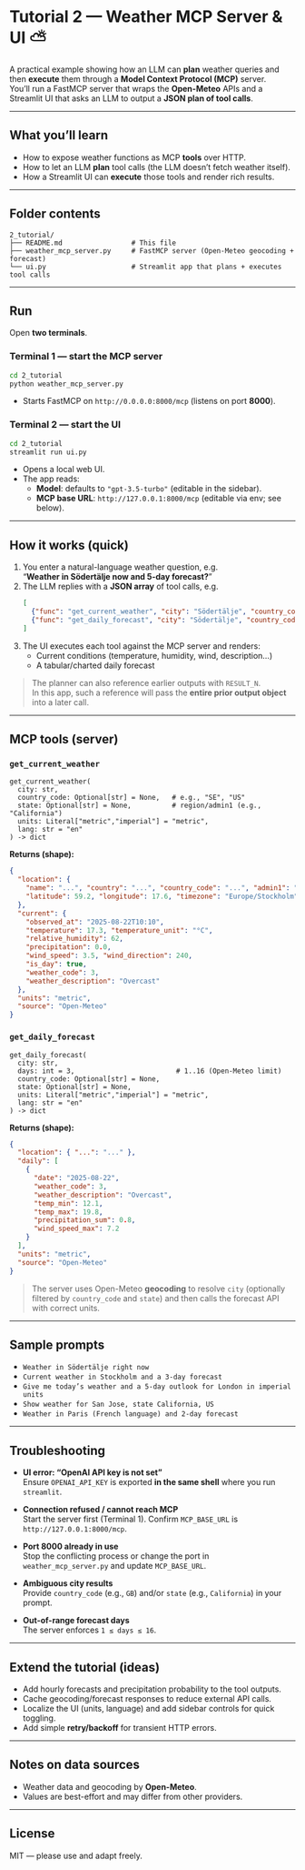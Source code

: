 # Tutorial 2 — Weather MCP Server & UI ⛅

A practical example showing how an LLM can **plan** weather queries and then **execute** them through a **Model Context Protocol (MCP)** server.  
You’ll run a FastMCP server that wraps the **Open-Meteo** APIs and a Streamlit UI that asks an LLM to output a **JSON plan of tool calls**.

---

## What you’ll learn

- How to expose weather functions as MCP **tools** over HTTP.
- How to let an LLM **plan** tool calls (the LLM doesn’t fetch weather itself).
- How a Streamlit UI can **execute** those tools and render rich results.

---

## Folder contents

```
2_tutorial/
├── README.md                 # This file
├── weather_mcp_server.py     # FastMCP server (Open-Meteo geocoding + forecast)
└── ui.py                     # Streamlit app that plans + executes tool calls
```
---

## Run

Open **two terminals**.

### Terminal 1 — start the MCP server
```bash
cd 2_tutorial
python weather_mcp_server.py
```
- Starts FastMCP on `http://0.0.0.0:8000/mcp` (listens on port **8000**).

### Terminal 2 — start the UI
```bash
cd 2_tutorial
streamlit run ui.py
```
- Opens a local web UI.
- The app reads:
  - **Model**: defaults to `"gpt-3.5-turbo"` (editable in the sidebar).
  - **MCP base URL**: `http://127.0.0.1:8000/mcp` (editable via env; see below).

---

## How it works (quick)

1. You enter a natural-language weather question, e.g.  
   “**Weather in Södertälje now and 5-day forecast?**”
2. The LLM replies with a **JSON array** of tool calls, e.g.
   ```json
   [
     {"func": "get_current_weather", "city": "Södertälje", "country_code": "SE", "units": "metric"},
     {"func": "get_daily_forecast", "city": "Södertälje", "country_code": "SE", "days": 5, "units": "metric"}
   ]
   ```
3. The UI executes each tool against the MCP server and renders:
   - Current conditions (temperature, humidity, wind, description…)
   - A tabular/charted daily forecast

> The planner can also reference earlier outputs with `RESULT_N`.  
> In this app, such a reference will pass the **entire prior output object** into a later call.

---

## MCP tools (server)

### `get_current_weather`
```text
get_current_weather(
  city: str,
  country_code: Optional[str] = None,   # e.g., "SE", "US"
  state: Optional[str] = None,          # region/admin1 (e.g., "California")
  units: Literal["metric","imperial"] = "metric",
  lang: str = "en"
) -> dict
```
**Returns (shape):**
```json
{
  "location": {
    "name": "...", "country": "...", "country_code": "...", "admin1": "...",
    "latitude": 59.2, "longitude": 17.6, "timezone": "Europe/Stockholm"
  },
  "current": {
    "observed_at": "2025-08-22T10:10",
    "temperature": 17.3, "temperature_unit": "°C",
    "relative_humidity": 62,
    "precipitation": 0.0,
    "wind_speed": 3.5, "wind_direction": 240,
    "is_day": true,
    "weather_code": 3,
    "weather_description": "Overcast"
  },
  "units": "metric",
  "source": "Open-Meteo"
}
```

### `get_daily_forecast`
```text
get_daily_forecast(
  city: str,
  days: int = 3,                         # 1..16 (Open-Meteo limit)
  country_code: Optional[str] = None,
  state: Optional[str] = None,
  units: Literal["metric","imperial"] = "metric",
  lang: str = "en"
) -> dict
```
**Returns (shape):**
```json
{
  "location": { "...": "..." },
  "daily": [
    {
      "date": "2025-08-22",
      "weather_code": 3,
      "weather_description": "Overcast",
      "temp_min": 12.1,
      "temp_max": 19.8,
      "precipitation_sum": 0.8,
      "wind_speed_max": 7.2
    }
  ],
  "units": "metric",
  "source": "Open-Meteo"
}
```

> The server uses Open-Meteo **geocoding** to resolve `city` (optionally filtered by `country_code` and `state`) and then calls the forecast API with correct units.

---


## Sample prompts

- `Weather in Södertälje right now`
- `Current weather in Stockholm and a 3-day forecast`
- `Give me today’s weather and a 5-day outlook for London in imperial units`
- `Show weather for San Jose, state California, US`
- `Weather in Paris (French language) and 2-day forecast`

---

## Troubleshooting

- **UI error: “OpenAI API key is not set”**  
  Ensure `OPENAI_API_KEY` is exported **in the same shell** where you run `streamlit`.

- **Connection refused / cannot reach MCP**  
  Start the server first (Terminal 1). Confirm `MCP_BASE_URL` is `http://127.0.0.1:8000/mcp`.

- **Port 8000 already in use**  
  Stop the conflicting process or change the port in `weather_mcp_server.py` and update `MCP_BASE_URL`.

- **Ambiguous city results**  
  Provide `country_code` (e.g., `GB`) and/or `state` (e.g., `California`) in your prompt.

- **Out-of-range forecast days**  
  The server enforces `1 ≤ days ≤ 16`.

---

## Extend the tutorial (ideas)

- Add hourly forecasts and precipitation probability to the tool outputs.
- Cache geocoding/forecast responses to reduce external API calls.
- Localize the UI (units, language) and add sidebar controls for quick toggling.
- Add simple **retry/backoff** for transient HTTP errors.

---

## Notes on data sources

- Weather data and geocoding by **Open-Meteo**.  
- Values are best-effort and may differ from other providers.

---

## License

MIT — please use and adapt freely.

